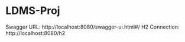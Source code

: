 # LDMS-Proj

Swagger URL: http://localhost:8080/swagger-ui.html#/
H2 Connection: http://localhost:8080/h2
